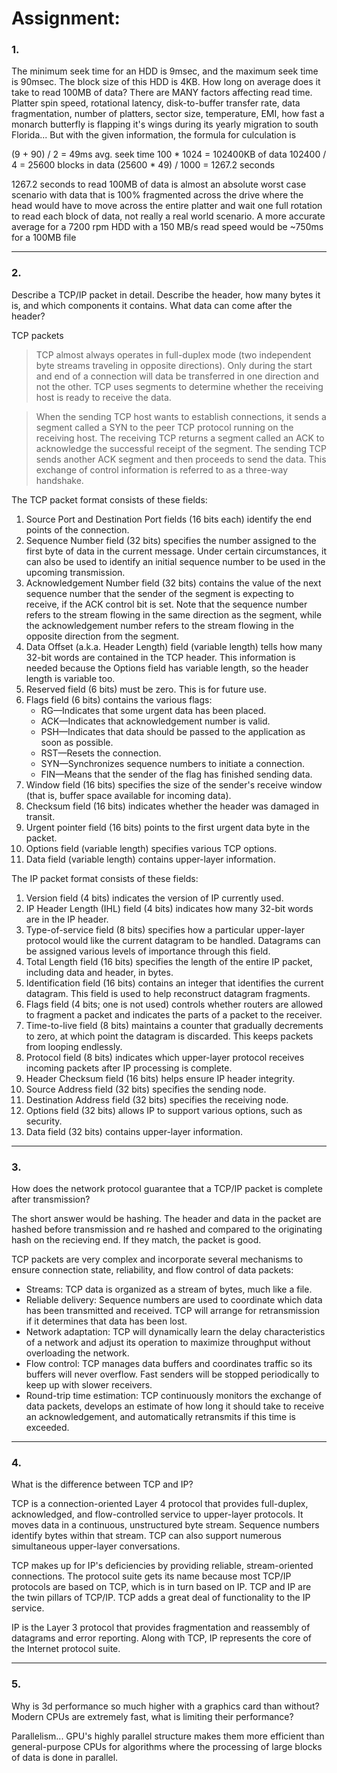 # Assignment:
### 1.
The minimum seek time for an HDD is 9msec, and the maximum seek time is 90msec. The block size of this HDD is 4KB. How long on average does it take to read 100MB of data? 
There are MANY factors affecting read time. Platter spin speed, rotational latency, disk-to-buffer transfer rate, data fragmentation, number of platters, sector size, temperature, EMI, how fast a monarch butterfly is flapping it's wings during its yearly migration to south Florida... But with the given information, the formula for culculation  is 

(9 + 90) / 2 = 49ms avg. seek time
100 * 1024 = 102400KB of data
102400 / 4 = 25600 blocks in data
(25600 * 49) / 1000 = 1267.2 seconds

1267.2 seconds to read 100MB of data is almost an absolute worst case scenario with data that is 100% fragmented across the drive where the head would have to move across the entire platter and wait one full rotation to read each block of data, not really a real world scenario.  A more accurate average for a 7200 rpm HDD with a 150 MB/s read speed would be ~750ms for a 100MB file

***
### 2.

Describe a TCP/IP packet in detail. Describe the header, how many bytes it is, and which components it contains. What data can come after the header?

TCP packets
> TCP almost always operates in full-duplex mode (two independent byte streams traveling in opposite directions). Only during the start and end of a connection will data be transferred in one direction and not the other. TCP uses segments to determine whether the receiving host is ready to receive the data.

>When the sending TCP host wants to establish connections, it sends a segment called a SYN to the peer TCP protocol running on the receiving host. The receiving TCP returns a segment called an ACK to acknowledge the successful receipt of the segment. The sending TCP sends another ACK segment and then proceeds to send the data. This exchange of control information is referred to as a three-way handshake.

The TCP packet format consists of these fields:
1. Source Port and Destination Port fields (16 bits each) identify the end points of the connection.
2. Sequence Number field (32 bits) specifies the number assigned to the first byte of data in the current message. Under certain circumstances, it can also be used to identify an initial sequence number to be used in the upcoming transmission.
3. Acknowledgement Number field (32 bits) contains the value of the next sequence number that the sender of the segment is expecting to receive, if the ACK control bit is set. Note that the sequence number refers to the stream flowing in the same direction as the segment, while the acknowledgement number refers to the stream flowing in the opposite direction from the segment.
4. Data Offset (a.k.a. Header Length) field (variable length) tells how many 32-bit words are contained in the TCP header. This information is needed because the Options field has variable length, so the header length is variable too.
5. Reserved field (6 bits) must be zero. This is for future use.
6. Flags field (6 bits) contains the various flags:
    * RG—Indicates that some urgent data has been placed.
    * ACK—Indicates that acknowledgement number is valid.
    * PSH—Indicates that data should be passed to the application as soon as possible.
    * RST—Resets the connection.
    * SYN—Synchronizes sequence numbers to initiate a connection.
    * FIN—Means that the sender of the flag has finished sending data.
7. Window field (16 bits) specifies the size of the sender's receive window (that is, buffer space available for incoming data).
8. Checksum field (16 bits) indicates whether the header was damaged in transit.
9. Urgent pointer field (16 bits) points to the first urgent data byte in the packet.
10. Options field (variable length) specifies various TCP options.
11. Data field (variable length) contains upper-layer information.

The IP packet format consists of these fields:
1. Version field (4 bits) indicates the version of IP currently used.
2. IP Header Length (IHL) field (4 bits) indicates how many 32-bit words are in the IP header.
3. Type-of-service field (8 bits) specifies how a particular upper-layer protocol would like the current datagram to be handled. Datagrams can be assigned various levels of importance through this field.
4. Total Length field (16 bits) specifies the length of the entire IP packet, including data and header, in bytes.
5. Identification field (16 bits) contains an integer that identifies the current datagram. This field is used to help reconstruct datagram fragments.
6. Flags field (4 bits; one is not used) controls whether routers are allowed to fragment a packet and indicates the parts of a packet to the receiver.
7. Time-to-live field (8 bits) maintains a counter that gradually decrements to zero, at which point the datagram is discarded. This keeps packets from looping endlessly.
8. Protocol field (8 bits) indicates which upper-layer protocol receives incoming packets after IP processing is complete.
9. Header Checksum field (16 bits) helps ensure IP header integrity.
10. Source Address field (32 bits) specifies the sending node.
11. Destination Address field (32 bits) specifies the receiving node.
12. Options field (32 bits) allows IP to support various options, such as security.
13. Data field (32 bits) contains upper-layer information.
***
### 3.
How does the network protocol guarantee that a TCP/IP packet is complete after transmission?

The short answer would be hashing.  The header and data in the packet are hashed before transmission and re hashed and compared to the originating hash on the recieving end. If they match, the packet is good.

TCP packets are very complex and incorporate several mechanisms to ensure connection state, reliability, and flow control of data packets:
* Streams: TCP data is organized as a stream of bytes, much like a file.
* Reliable delivery: Sequence numbers are used to coordinate which data has been transmitted and received. TCP will arrange for retransmission if it determines that data has been lost.
* Network adaptation: TCP will dynamically learn the delay characteristics of a network and adjust its operation to maximize throughput without overloading the network.
* Flow control: TCP manages data buffers and coordinates traffic so its buffers will never overflow. Fast senders will be stopped periodically to keep up with slower receivers.
* Round-trip time estimation: TCP continuously monitors the exchange of data packets, develops an estimate of how long it should take to receive an acknowledgement, and automatically retransmits if this time is exceeded.

***

### 4.
 What is the difference between TCP and IP?

TCP is a connection-oriented Layer 4 protocol that provides full-duplex, acknowledged, and flow-controlled service to upper-layer protocols. It moves data in a continuous, unstructured byte stream. Sequence numbers identify bytes within that stream. TCP can also support numerous simultaneous upper-layer conversations.

TCP makes up for IP's deficiencies by providing reliable, stream-oriented connections. The protocol suite gets its name because most TCP/IP protocols are based on TCP, which is in turn based on IP. TCP and IP are the twin pillars of TCP/IP. TCP adds a great deal of functionality to the IP service.

IP is the Layer 3 protocol that provides fragmentation and reassembly of datagrams and error reporting. Along with TCP, IP represents the core of the Internet protocol suite. 
***

### 5.
 Why is 3d performance so much higher with a graphics card than without? Modern CPUs are extremely fast, what is limiting their performance?

Parallelism...
 GPU's highly parallel structure makes them more efficient than general-purpose CPUs for algorithms where the processing of large blocks of data is done in parallel.